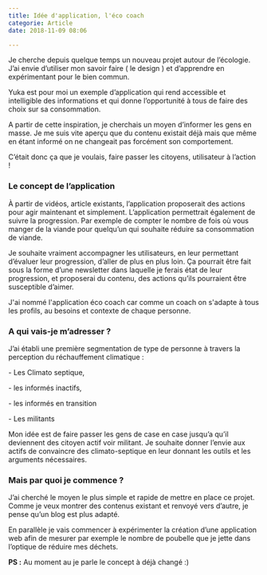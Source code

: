 ```yaml
---
title: Idée d'application, l'éco coach
categorie: Article
date: 2018-11-09 08:06

---
```

Je cherche depuis quelque temps un nouveau projet autour de l’écologie. J’ai envie d’utiliser mon savoir faire ( le design ) et d’apprendre en expérimentant pour le bien commun.

Yuka est pour moi un exemple d’application qui rend accessible et intelligible des informations et qui donne l’opportunité à tous de faire des choix sur sa consommation.

A partir de cette inspiration, je cherchais un moyen d’informer les gens en masse. Je me suis vite aperçu que du contenu existait déjà mais que même en étant informé on ne changeait pas forcément son comportement.

C’était donc ça que je voulais, faire passer les citoyens, utilisateur à l’action !

### Le concept de l’application

À partir de vidéos, article existants, l’application proposerait des actions pour agir maintenant et simplement. L’application permettrait également de suivre la progression. Par exemple de compter le nombre de fois où vous manger de la viande pour quelqu’un qui souhaite réduire sa consommation de viande.

Je souhaite vraiment accompagner les utilisateurs, en leur permettant d’évaluer leur progression, d’aller de plus en plus loin. Ça pourrait être fait sous la forme  d’une newsletter dans laquelle je ferais état de leur progression, et proposerai du contenu, des actions qu’ils pourraient être susceptible d’aimer.

J'ai nommé l'application éco coach car comme un coach on s'adapte à tous les profils, au besoins et contexte de chaque personne.

### A qui vais-je m’adresser ?

J’ai établi une première segmentation de type de personne à travers la perception du réchauffement climatique :

\-  Les Climato septique,

\-  les informés inactifs,

\-  les informés en transition

\- Les militants

Mon idée est de faire passer les gens de case en case jusqu’a qu’il deviennent des citoyen actif voir militant. Je souhaite donner l’envie aux actifs de convaincre des climato-septique en leur donnant les outils et les arguments nécessaires.

### Mais par quoi je commence ?

J’ai cherché le moyen le plus simple et rapide de mettre en place ce projet. Comme je veux montrer des contenus existant et renvoyé vers d’autre, je pense qu’un blog est plus adapté.

En parallèle je vais commencer à expérimenter la création d’une application web afin de mesurer par exemple le nombre de poubelle que je jette dans l’optique de réduire mes déchets.

**PS :** Au moment au je parle le concept à déjà changé :)